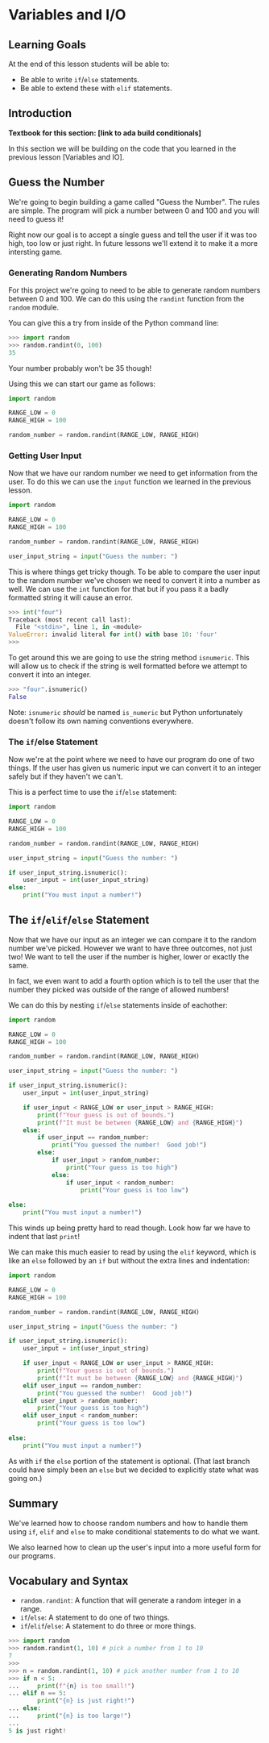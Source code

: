 # Variables and I/O

## Learning Goals

At the end of this lesson students will be able to:

- Be able to write `if`/`else` statements.
- Be able to extend these with `elif` statements.

## Introduction

**Textbook for this section: [link to ada build conditionals]**

In this section we will be building on the code that you learned in the previous lesson [Variables and IO].  

## Guess the Number

We're going to begin building a game called "Guess the Number".  The rules are simple.  The program will pick a number between 0 and 100 and you will need to guess it!

Right now our goal is to accept a single guess and tell the user if it was too high, too low or just right.  In future lessons we'll extend it to make it a more intersting game.

### Generating Random Numbers

For this project we're going to need to be able to generate random numbers between 0 and 100.  We can do this using the `randint` function from the `random` module.

You can give this a try from inside of the Python command line:

```python
>>> import random
>>> random.randint(0, 100)
35
```

Your number probably won't be 35 though!

Using this we can start our game as follows:

```python
import random

RANGE_LOW = 0
RANGE_HIGH = 100

random_number = random.randint(RANGE_LOW, RANGE_HIGH)
```

### Getting User Input

Now that we have our random number we need to get information from the user.  To do this we can use the `input` function we learned in the previous lesson.

```python
import random

RANGE_LOW = 0
RANGE_HIGH = 100

random_number = random.randint(RANGE_LOW, RANGE_HIGH)

user_input_string = input("Guess the number: ")
```

This is where things get tricky though.  To be able to compare the user input to the random number we've chosen we need to convert it into a number as well.  We can use the `int` function for that but if you pass it a badly formatted string it will cause an error.

```python
>>> int("four")
Traceback (most recent call last):
  File "<stdin>", line 1, in <module>
ValueError: invalid literal for int() with base 10: 'four'
>>>
```

To get around this we are going to use the string method `isnumeric`.  This will allow us to check if the string is well formatted before we attempt to convert it into an integer.

```python
>>> "four".isnumeric()
False
```

Note: `isnumeric` _should_ be named `is_numeric` but Python unfortunately doesn't follow its own naming conventions everywhere.

### The `if`/else Statement

Now we're at the point where we need to have our program do one of two things.  If the user has given us numeric input we can convert it to an integer safely but if they haven't we can't.

This is a perfect time to use the `if`/`else` statement:

```python
import random

RANGE_LOW = 0
RANGE_HIGH = 100

random_number = random.randint(RANGE_LOW, RANGE_HIGH)

user_input_string = input("Guess the number: ")

if user_input_string.isnumeric():
    user_input = int(user_input_string)
else:
    print("You must input a number!")
```

## The `if`/`elif`/`else` Statement

Now that we have our input as an integer we can compare it to the random number we've picked.  However we want to have three outcomes, not just two!  We want to tell the user if the number is higher, lower or exactly the same.

In fact, we even want to add a fourth option which is to tell the user that the number they picked was outside of the range of allowed numbers!

We can do this by nesting `if`/`else` statements inside of eachother:

```python
import random

RANGE_LOW = 0
RANGE_HIGH = 100

random_number = random.randint(RANGE_LOW, RANGE_HIGH)

user_input_string = input("Guess the number: ")

if user_input_string.isnumeric():
    user_input = int(user_input_string)

    if user_input < RANGE_LOW or user_input > RANGE_HIGH:
        print(f"Your guess is out of bounds.")
        print(f"It must be between {RANGE_LOW} and {RANGE_HIGH}")
    else:
        if user_input == random_number:
            print("You guessed the number!  Good job!")
        else:
            if user_input > random_number:
                print("Your guess is too high")
            else:
                if user_input < random_number:
                    print("Your guess is too low")
                
else:
    print("You must input a number!")
```

This winds up being pretty hard to read though.  Look how far we have to indent that last `print`!

We can make this much easier to read by using the `elif` keyword, which is like an `else` followed by an `if` but without the extra lines and indentation:

```python
import random

RANGE_LOW = 0
RANGE_HIGH = 100

random_number = random.randint(RANGE_LOW, RANGE_HIGH)

user_input_string = input("Guess the number: ")

if user_input_string.isnumeric():
    user_input = int(user_input_string)

    if user_input < RANGE_LOW or user_input > RANGE_HIGH:
        print(f"Your guess is out of bounds.")
        print(f"It must be between {RANGE_LOW} and {RANGE_HIGH}")
    elif user_input == random_number:
        print("You guessed the number!  Good job!")
    elif user_input > random_number:
        print("Your guess is too high")
    elif user_input < random_number:
        print("Your guess is too low")
    
else:
    print("You must input a number!")
```

As with `if` the `else` portion of the statement is optional.  (That last branch could have simply been an `else` but we decided to explicitly state what was going on.)

## Summary

We've learned how to choose random numbers and how to handle them using `if`, `elif` and `else` to make conditional statements to do what we want.

We also learned how to clean up the user's input into a more useful form for our programs.

## Vocabulary and Syntax

* `random.randint`: A function that will generate a random integer in a range.
* `if`/`else`: A statement to do one of two things.
* `if`/`elif`/`else`: A statement to do three or more things.

```python
>>> import random
>>> random.randint(1, 10) # pick a number from 1 to 10
7
>>>
>>> n = random.randint(1, 10) # pick another number from 1 to 10
>>> if n < 5:
...     print(f"{n} is too small!")
... elif n == 5:
        print("{n} is just right!")
... else:
...     print("{n} is too large!")
...
5 is just right!
```




